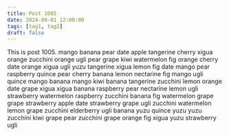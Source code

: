 ```yaml
---
title: Post 1005
date: 2024-09-01 12:00:00
tags: [tag1, tag2]
draft: false
---
```

This is post 1005.
mango
banana
pear
date
apple
tangerine
cherry
xigua
orange
zucchini
orange
ugli
pear
grape
kiwi
watermelon
fig
orange
cherry
date
orange
xigua
ugli
yuzu
tangerine
xigua
lemon
fig
date
mango
pear
raspberry
quince
pear
cherry
banana
lemon
nectarine
fig
mango
ugli
quince
mango
banana
mango
kiwi
banana
tangerine
zucchini
lemon
orange
date
grape
xigua
xigua
banana
raspberry
pear
nectarine
lemon
ugli
strawberry
watermelon
raspberry
zucchini
banana
fig
watermelon
grape
grape
strawberry
apple
date
strawberry
grape
ugli
zucchini
watermelon
lemon
grape
zucchini
elderberry
ugli
banana
yuzu
quince
yuzu
yuzu
zucchini
kiwi
grape
pear
zucchini
grape
orange
fig
xigua
yuzu
strawberry
ugli
